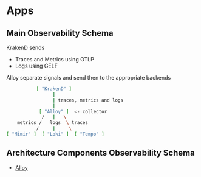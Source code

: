 # Apps

## Main Observability Schema

KrakenD sends
- Traces and Metrics using OTLP
- Logs using GELF

Alloy separate signals and send then to the appropriate backends

```bash
           [ "KrakenD" ]
                 |
                 | traces, metrics and logs
                 |
            [ "Alloy" ]  <- collector
             /   |   \
    metrics /   logs  \ traces
           /     |     \
[ "Mimir" ]  [ "Loki" ]  [ "Tempo" ]
```

## Architecture Components Observability Schema

- [Alloy](alloy/README.md)
